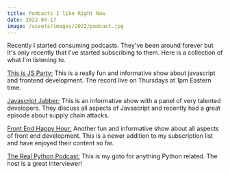 ```yaml
---
title: Podcasts I like Right Now
date: 2022-04-17
image: /assets/images/2022/podcast.jpg
---
```


Recently I started consuming podcasts. They've been around forever but It's only recently that I've started subscribing to them. Here is a collection of what I'm listening to.

[This is JS Party:](https://changelog.com/jsparty) This is a really fun and informative show about javascript and frontend development. The record live on Thursdays at 1pm Eastern time.

[Javascript Jabber:](https://javascriptjabber.com/) This is an informative show with a panel of very talented developers. They discuss all aspects of Javascript and recently had a great episode about supply chain attacks.

[Front End Happy Hour:](https://www.frontendhappyhour.com/) Another fun and informative show about all aspects of front end development. This is a newer addition to my subscription list and have enjoyed their content so far.

[The Real Python Podcast:](https://realpython.com/podcasts/rpp/) This is my goto for anything Python related. The host is a great interviewer!
